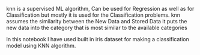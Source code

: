 
knn is a supervised ML algorithm, Can be used for Regression as well as for Classification but mostly it is used for the Classification problems.
knn assumes the similarity between the New Data and Stored Data
it puts the new data into the category that is most similar to the available categories

In this notebook I have used built in iris dataset for making a classification model using KNN algorithm.

